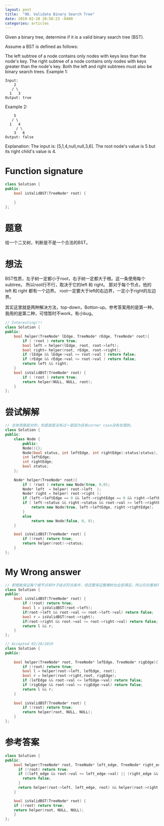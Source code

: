```yaml
---
layout: post
title:  "98. Validate Binary Search Tree"
date: 2019-02-28 20:58:23 -0400
categories: articles
---
```

Given a binary tree, determine if it is a valid binary search tree (BST).

Assume a BST is defined as follows:

The left subtree of a node contains only nodes with keys less than the node's key.
The right subtree of a node contains only nodes with keys greater than the node's key.
Both the left and right subtrees must also be binary search trees.
Example 1:
```
Input:
    2
   / \
  1   3
Output: true
```
Example 2:
```
    5
   / \
  1   4
     / \
    3   6
Output: false
```
Explanation: The input is: [5,1,4,null,null,3,6]. The root node's value is 5 but its right child's value is 4.
# Function signature
```c++
class Solution {
public:
    bool isValidBST(TreeNode* root) {
        
    }
};
```
# 题意
给一个二叉树，判断是不是一个合法的BST。
# 想法
BST性质，左子树一定都小于root，右子树一定都大于根。这一条使用每个subtree。
所以root行不行，取决于它的left 和 right。 那对于每个节点，他的 left 和 right 都有一个边界。
root一定要大于left的右边界，一定小于right的左边界。

其实这里就是两种解决方法，top-down，Botton-up。参考答案用的是第一种，我用的是第二种，可惜暂时不work，有小bug。
```c++
// Interesting!!!
class Solution {
public:
    bool helper(TreeNode* lEdge, TreeNode* rEdge, TreeNode* root){
        if ( !root ) return true;
        bool left = helper(lEdge, root, root->left);
        bool right= helper(root, rEdge, root->right);
        if (lEdge && lEdge->val >= root->val ) return false;
        if (rEdge && rEdge->val <= root->val ) return false;
        return left && right;
    }
    bool isValidBST(TreeNode* root) {
        if ( !root ) return true;
        return helper(NULL, NULL, root);
    }
};
```
# 尝试解解
```c++
// 总体思路是对的，但是就是没有过～是因为还有corner case没有处理到。
class Solution {
public:
	class Node {
        public:
		Node(){};
		Node(bool status, int leftEdge, int rightEdge):status(status), leftEdge(leftEdge), rightEdge(rightEdge){};
		int leftEdge;
		int rightEdge;
		bool status;
	};
    
	Node* helper(TreeNode* root){
		if ( !root ) return new Node(true, 0,0);
		Node* left  = helper( root->left  );
		Node* right = helper( root->right );
        if (left->leftEdge == 0 && left->rightEdge == 0 && right->leftEdge == 0 && right->rightEdge == 0) return new Node(true, root->val, root->val); 
		if ( left->status && right->status && root->val >= left->rightEdge && root ->val < right->leftEdge){
			return new Node(true, left->leftEdge, right->rightEdge);
		}
		else
			return new Node(false, 0, 0);
	}

    bool isValidBST(TreeNode* root) {
    	if (!root) return true;
        return helper(root)->status;
    }
};
```

# My Wrong answer
```c++
// 即使能保证每个根节点和叶子结点符合条件，但还要保证整棵树也全部满足。所以仅仅看相邻的结点是不够的。
class Solution {
public:
    bool isValidBST(TreeNode* root) {
        if (!root) return true;
        bool l = isValidBST(root->left);
        if(root->left && root->val <= root->left->val) return false;
        bool r = isValidBST(root->right);
        if(root->right && root->val >= root->right->val) return false;
        return l && r;
    }
};
```
```c++
// Accepted 02/28/2019
class Solution {
public:
    
    bool helper(TreeNode* root, TreeNode* lefEdge, TreeNode* rigEdge){
        if (!root) return true;
        bool l = helper(root->left, lefEdge, root);
        bool r = helper(root->right,root, rigEdge);
        if (lefEdge && root->val <= lefEdge->val) return false;
        if (rigEdge && root->val >= rigEdge->val) return false;
        return l && r;
    }
    
    bool isValidBST(TreeNode* root) {
        if (!root) return true;
        return helper(root, NULL, NULL);
    }
};
```

# 参考答案
```c++
class Solution {
public:
    bool helper(TreeNode* root, TreeNode* left_edge, TreeNode* right_edge){
      if (!root) return true;
      if ((left_edge && root->val <= left_edge->val) || (right_edge && root->val >= right_edge->val)){
        return false;
      }
      return helper(root->left, left_edge, root) && helper(root->right, root, right_edge);
    }

    bool isValidBST(TreeNode* root) {
    if (!root) return true;  
    return helper(root, NULL, NULL);
    }
};
```

